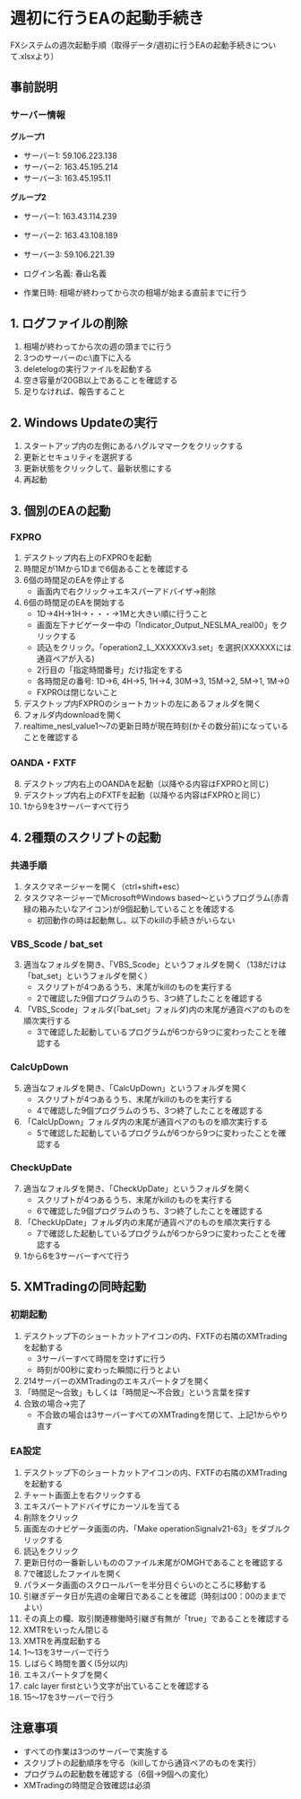 # 週初に行うEAの起動手続き

FXシステムの週次起動手順（取得データ/週初に行うEAの起動手続きについて.xlsxより）

## 事前説明

### サーバー情報

**グループ1**
- サーバー1: 59.106.223.138
- サーバー2: 163.45.195.214
- サーバー3: 163.45.195.11

**グループ2**
- サーバー1: 163.43.114.239
- サーバー2: 163.43.108.189
- サーバー3: 59.106.221.39

- ログイン名義: 春山名義
- 作業日時: 相場が終わってから次の相場が始まる直前までに行う

## 1. ログファイルの削除

1. 相場が終わってから次の週の頭までに行う
2. 3つのサーバーのc:\直下に入る
3. deletelogの実行ファイルを起動する
4. 空き容量が20GB以上であることを確認する
5. 足りなければ、報告すること

## 2. Windows Updateの実行

1. スタートアップ内の左側にあるハグルママークをクリックする
2. 更新とセキュリティを選択する
3. 更新状態をクリックして、最新状態にする
4. 再起動

## 3. 個別のEAの起動

### FXPRO

1. デスクトップ内右上のFXPROを起動
2. 時間足が1Mから1Dまで6個あることを確認する
3. 6個の時間足のEAを停止する
   - 画面内で右クリック→エキスパーアドバイザ→削除
4. 6個の時間足のEAを開始する
   - 1D→4H→1H→・・・→1Mと大きい順に行うこと
   - 画面左下ナビゲーター中の「Indicator_Output_NESLMA_real00」をクリックする
   - 読込をクリック。「operation2_L_XXXXXXv3.set」を選択(XXXXXXには通貨ペアが入る)
   - 2行目の「指定時間番号」だけ指定をする
   - 各時間足の番号: 1D→6, 4H→5, 1H→4, 30M→3, 15M→2, 5M→1, 1M→0
   - FXPROは閉じないこと
5. デスクトップ内FXPROのショートカットの左にあるフォルダを開く
6. フォルダ内downloadを開く
7. realtime_nesl_value1～7の更新日時が現在時刻(かその数分前)になっていることを確認する

### OANDA・FXTF

8. デスクトップ内右上のOANDAを起動（以降やる内容はFXPROと同じ）
9. デスクトップ内右上のFXTFを起動（以降やる内容はFXPROと同じ）
10. 1から9を3サーバーすべて行う

## 4. 2種類のスクリプトの起動

### 共通手順

1. タスクマネージャーを開く（ctrl+shift+esc）
2. タスクマネージャーでMicrosoft®Windows based～というプログラム(赤青緑の箱みたいなアイコン)が9個起動していることを確認する
   - 初回動作の時は起動無し。以下のkillの手続きがいらない

### VBS_Scode / bat_set

3. 適当なフォルダを開き、「VBS_Scode」というフォルダを開く（138だけは「bat_set」というフォルダを開く）
   - スクリプトが4つあるうち、末尾がkillのものを実行する
   - 2で確認した9個プログラムのうち、3つ終了したことを確認する
4. 「VBS_Scode」フォルダ(「bat_set」フォルダ)内の末尾が通貨ペアのものを順次実行する
   - 3で確認した起動しているプログラムが6つから9つに変わったことを確認する

### CalcUpDown

5. 適当なフォルダを開き、「CalcUpDown」というフォルダを開く
   - スクリプトが4つあるうち、末尾がkillのものを実行する
   - 4で確認した9個プログラムのうち、3つ終了したことを確認する
6. 「CalcUpDown」フォルダ内の末尾が通貨ペアのものを順次実行する
   - 5で確認した起動しているプログラムが6つから9つに変わったことを確認する

### CheckUpDate

7. 適当なフォルダを開き、「CheckUpDate」というフォルダを開く
   - スクリプトが4つあるうち、末尾がkillのものを実行する
   - 6で確認した9個プログラムのうち、3つ終了したことを確認する
8. 「CheckUpDate」フォルダ内の末尾が通貨ペアのものを順次実行する
   - 7で確認した起動しているプログラムが6つから9つに変わったことを確認する
9. 1から6を3サーバーすべて行う

## 5. XMTradingの同時起動

### 初期起動

1. デスクトップ下のショートカットアイコンの内、FXTFの右隣のXMTradingを起動する
   - 3サーバーすべて時間を空けずに行う
   - 時刻が00秒に変わった瞬間に行うとよい
2. 214サーバーのXMTradingのエキスパートタブを開く
3. 「時間足～合致」もしくは「時間足～不合致」という言葉を探す
4. 合致の場合→完了
   - 不合致の場合は3サーバーすべてのXMTradingを閉じて、上記1からやり直す

### EA設定

1. デスクトップ下のショートカットアイコンの内、FXTFの右隣のXMTradingを起動する
2. チャート画面上を右クリックする
3. エキスパートアドバイザにカーソルを当てる
4. 削除をクリック
5. 画面左のナビゲータ画面の内、「Make operationSignalv21-63」をダブルクリックする
6. 読込をクリック
7. 更新日付の一番新しいもののファイル末尾がOMGHであることを確認する
8. 7で確認したファイルを開く
9. パラメータ画面のスクロールバーを半分目ぐらいのところに移動する
10. 引継ぎデータ日が先週の金曜日であることを確認（時刻は00：00のままでよい）
11. その真上の欄、取引関連稼働時引継ぎ有無が「true」であることを確認する
12. XMTRをいったん閉じる
13. XMTRを再度起動する
14. 1～13を3サーバーで行う
15. しばらく時間を置く(5分以内)
16. エキスパートタブを開く
17. calc layer firstという文字が出ていることを確認する
18. 15～17を3サーバーで行う

## 注意事項

- すべての作業は3つのサーバーで実施する
- スクリプトの起動順序を守る（killしてから通貨ペアのものを実行）
- プログラムの起動数を確認する（6個→9個への変化）
- XMTradingの時間足合致確認は必須